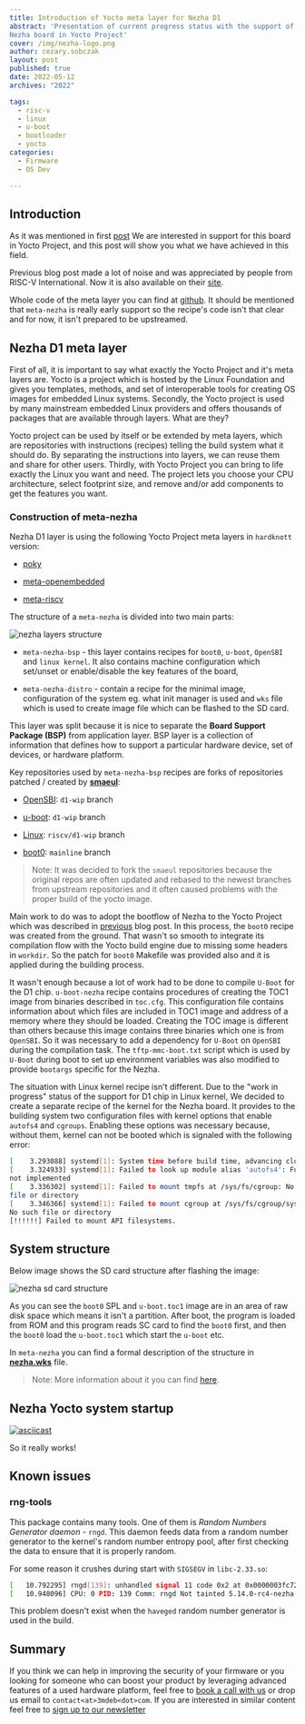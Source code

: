 ```yaml
---
title: Introduction of Yocto meta layer for Nezha D1
abstract: 'Presentation of current progress status with the support of the
Nezha board in Yocto Project'
cover: /img/nezha-logo.png
author: cezary.sobczak
layout: post
published: true
date: 2022-05-12
archives: "2022"

tags:
  - risc-v
  - linux
  - u-boot
  - bootloader
  - yocto
categories:
  - Firmware
  - OS Dev

---
```


## Introduction

As it was mentioned in first
[post](https://blog.3mdeb.com/2021/2021-11-19-nezha-riscv-sbc-first-impression/)
We are interested in support for this board in Yocto Project, and this post will
show you what we have achieved in this field.

Previous blog post made a lot of noise and was appreciated by people from RISC-V
International. Now it is also available on their
[site](https://riscv.org/news/2022/01/first-impression-on-nezha-risc-v-sbc-3mdeb/).

Whole code of the meta layer you can find at
[github](https://github.com/Cezarus27/meta-nezha). It should be mentioned that
`meta-nezha` is really early support so the recipe's code isn't that clear and
for now, it isn't prepared to be upstreamed.

## Nezha D1 meta layer

First of all, it is important to say what exactly the Yocto Project and it's
meta layers are. Yocto is a project which is hosted by the Linux Foundation and
gives you templates, methods, and set of interoperable tools for creating OS
images for embedded Linux systems. Secondly, the Yocto project is used by many
mainstream embedded Linux providers and offers thousands of packages that are
available through layers. What are they?

Yocto project can be used by itself or be extended by meta layers, which are
repositories with instructions (recipes) telling the build system what it should
do. By separating the instructions into layers, we can reuse them and share for
other users. Thirdly, with Yocto Project you can bring to life exactly the Linux
you want and need. The project lets you choose your CPU architecture, select
footprint size, and remove and/or add components to get the features you want.

### Construction of meta-nezha

Nezha D1 layer is using the following Yocto Project meta layers in `hardknott`
version:

- [poky](https://github.com/yoctoproject/poky)

- [meta-openembedded](https://git.openembedded.org/meta-openembedded)

- [meta-riscv](https://github.com/riscv/meta-riscv.git)

The structure of a `meta-nezha` is divided into two main parts:

![nezha layers structure](/img/meta-nezha-structure.png)

- `meta-nezha-bsp` - this layer contains recipes for `boot0`, `u-boot`,
  `OpenSBI` and `linux kernel`. It also contains machine configuration which
  set/unset or enable/disable the key features of the board,

- `meta-nezha-distro` - contain a recipe for the minimal image, configuration of
  the system eg. what init manager is used and `wks` file which is used to
  create image file which can be flashed to the SD card.

This layer was split because it is nice to separate the **Board Support Package
(BSP)** from application layer. BSP layer is a collection of information that
defines how to support a particular hardware device, set of devices, or hardware
platform.

Key repositories used by `meta-nezha-bsp` recipes are forks of repositories
patched / created by **[smaeul](https://github.com/smaeul)**:

- [OpenSBI](https://github.com/Cezarus27/opensbi/tree/d1-wip): `d1-wip` branch

- [u-boot](https://github.com/Cezarus27/u-boot/tree/d1-wip): `d1-wip` branch

- [Linux](https://github.com/Cezarus27/linux/tree/riscv/d1-wip): `riscv/d1-wip`
  branch

- [boot0](https://github.com/Cezarus27/sun20i_d1_spl): `mainline` branch

> Note: It was decided to fork the `smaeul` repositories because the original
> repos are often updated and rebased to the newest branches from upstream
> repositories and it often caused problems with the proper build of the yocto
> image.

Main work to do was to adopt the bootflow of Nezha to the Yocto Project which
was described in
[previous](https://blog.3mdeb.com/2021/2021-11-19-nezha-riscv-sbc-first-impression/)
blog post. In this process, the `boot0` recipe was created from the ground. That
wasn't so smooth to integrate its compilation flow with the Yocto build engine
due to missing some headers in `workdir`. So the patch for `boot0` Makefile was
provided also and it is applied during the building process.

It wasn't enough because a lot of work had to be done to compile `U-Boot` for
the D1 chip. `u-boot-nezha` recipe contains procedures of creating the TOC1
image from binaries described in `toc.cfg`. This configuration file contains
information about which files are included in TOC1 image and address of a memory
where they should be loaded. Creating the TOC image is different than others
because this image contains three binaries which one is from `OpenSBI`. So it
was necessary to add a dependency for `U-Boot` on `OpenSBI` during the
compilation task. The `tftp-mmc-boot.txt` script which is used by `U-Boot`
during boot to set up environment variables was also modified to provide
`bootargs` specific for the Nezha.

The situation with Linux kernel recipe isn't different. Due to the "work in
progress" status of the support for D1 chip in Linux kernel, We decided to
create a separate recipe of the kernel for the Nezha board. It provides to the
building system two configuration files with kernel options that enable
`autofs4` and `cgroups`. Enabling these options was necessary because, without
them, kernel can not be booted which is signaled with the following error:

```bash
[    3.293088] systemd[1]: System time before build time, advancing clock.
[    3.324933] systemd[1]: Failed to look up module alias 'autofs4': Function
not implemented
[    3.336302] systemd[1]: Failed to mount tmpfs at /sys/fs/cgroup: No such
file or directory
[    3.346366] systemd[1]: Failed to mount cgroup at /sys/fs/cgroup/systemd:
No such file or directory
[!!!!!!] Failed to mount API filesystems.
```

## System structure

Below image shows the SD card structure after flashing the image:

![nezha sd card structure](/img/nezha-sd-structure.png)

As you can see the `boot0` SPL and `u-boot.toc1` image are in an area of raw
disk space which means it isn't a partition. After boot, the program is loaded
from ROM and this program reads SC card to find the `boot0` first, and then the
`boot0` load the `u-boot.toc1` which start the `u-boot` etc.

In `meta-nezha` you can find a formal description of the structure in
**[nezha.wks](https://github.com/Cezarus27/meta-nezha/blob/master/meta-nezha-distro/wic/nezha.wks)**
file.

> Note: More information about it you can find
> [here](https://linux-sunxi.org/Allwinner_Nezha).

## Nezha Yocto system startup

[![asciicast](https://asciinema.org/a/450212.svg)](https://asciinema.org/a/450212)

So it really works!

## Known issues

### rng-tools

This package contains many tools. One of them is _Random Numbers Generator
daemon_ - `rngd`. This daemon feeds data from a random number generator to the
kernel's random number entropy pool, after first checking the data to ensure
that it is properly random.

For some reason it crushes during start with `SIGSEGV` in `libc-2.33.so`:

```bash
[   10.792295] rngd[139]: unhandled signal 11 code 0x2 at 0x0000003fc72e1378 in libc-2.33.so[3fc727e000+fd000]
[   10.948096] CPU: 0 PID: 139 Comm: rngd Not tainted 5.14.0-rc4-nezha #1
```

This problem doesn't exist when the `haveged` random number generator is used in
the build.

## Summary

If you think we can help in improving the security of your firmware or you
looking for someone who can boost your product by leveraging advanced features
of a used hardware platform, feel free to [book a call with
us](https://cloud.3mdeb.com/index.php/apps/calendar/appointment/n7T65toSaD9t) or
drop us email to `contact<at>3mdeb<dot>com`. If you are interested in similar
content feel free to [sign up to our
newsletter](https://3mdeb.com/subscribe/3mdeb_newsletter.html)
